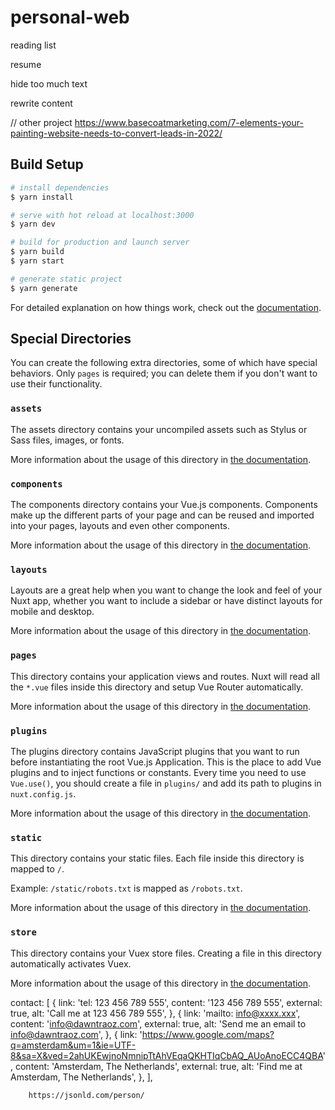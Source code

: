 # personal-web


reading list



resume


hide too much text 

rewrite content

// other project https://www.basecoatmarketing.com/7-elements-your-painting-website-needs-to-convert-leads-in-2022/

## Build Setup

```bash
# install dependencies
$ yarn install

# serve with hot reload at localhost:3000
$ yarn dev

# build for production and launch server
$ yarn build
$ yarn start

# generate static project
$ yarn generate
```

For detailed explanation on how things work, check out the [documentation](https://nuxtjs.org).

## Special Directories

You can create the following extra directories, some of which have special behaviors. Only `pages` is required; you can delete them if you don't want to use their functionality.

### `assets`

The assets directory contains your uncompiled assets such as Stylus or Sass files, images, or fonts.

More information about the usage of this directory in [the documentation](https://nuxtjs.org/docs/2.x/directory-structure/assets).

### `components`

The components directory contains your Vue.js components. Components make up the different parts of your page and can be reused and imported into your pages, layouts and even other components.

More information about the usage of this directory in [the documentation](https://nuxtjs.org/docs/2.x/directory-structure/components).

### `layouts`

Layouts are a great help when you want to change the look and feel of your Nuxt app, whether you want to include a sidebar or have distinct layouts for mobile and desktop.

More information about the usage of this directory in [the documentation](https://nuxtjs.org/docs/2.x/directory-structure/layouts).


### `pages`

This directory contains your application views and routes. Nuxt will read all the `*.vue` files inside this directory and setup Vue Router automatically.

More information about the usage of this directory in [the documentation](https://nuxtjs.org/docs/2.x/get-started/routing).

### `plugins`

The plugins directory contains JavaScript plugins that you want to run before instantiating the root Vue.js Application. This is the place to add Vue plugins and to inject functions or constants. Every time you need to use `Vue.use()`, you should create a file in `plugins/` and add its path to plugins in `nuxt.config.js`.

More information about the usage of this directory in [the documentation](https://nuxtjs.org/docs/2.x/directory-structure/plugins).

### `static`

This directory contains your static files. Each file inside this directory is mapped to `/`.

Example: `/static/robots.txt` is mapped as `/robots.txt`.

More information about the usage of this directory in [the documentation](https://nuxtjs.org/docs/2.x/directory-structure/static).

### `store`

This directory contains your Vuex store files. Creating a file in this directory automatically activates Vuex.

More information about the usage of this directory in [the documentation](https://nuxtjs.org/docs/2.x/directory-structure/store).


contact: [
          {
            link: 'tel: 123 456 789 555',
            content: '123 456 789 555',
            external: true,
            alt: 'Call me at 123 456 789 555',
          },
          {
            link: 'mailto: info@xxxx.xxx',
            content: 'info@dawntraoz.com',
            external: true,
            alt: 'Send me an email to info@dawntraoz.com',
          },
          {
            link: 'https://www.google.com/maps?q=amsterdam&um=1&ie=UTF-8&sa=X&ved=2ahUKEwjnoNmnipTtAhVEqaQKHTIqCbAQ_AUoAnoECC4QBA',
            content: 'Amsterdam, The Netherlands',
            external: true,
            alt: 'Find me at Amsterdam, The Netherlands',
          },
        ],


        https://jsonld.com/person/